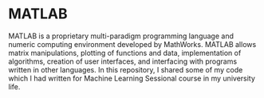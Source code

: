 # MATLAB
MATLAB is a proprietary multi-paradigm programming language and numeric computing environment developed by MathWorks. MATLAB allows matrix manipulations, plotting of functions and data, implementation of algorithms, creation of user interfaces, and interfacing with programs written in other languages. In this repository, I shared some of my code which I had written for Machine Learning Sessional course in my university life.
